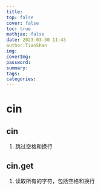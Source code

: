```yaml
---
title: 
top: false
cover: false
toc: true
mathjax: false
date: 2023-03-30 11:43
author:TianShan
img: 
coverImg: 
password: 
summary: 
tags: 
categories: 
---
```


# cin
## cin
1. 跳过空格和换行
## cin.get
1. 读取所有的字符，包括空格和换行